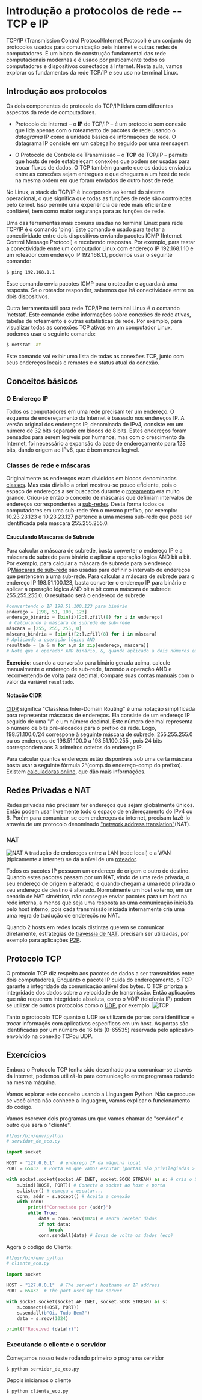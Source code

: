 # Introdução a protocolos de rede -- TCP e IP

TCP/IP (Transmission Control Protocol/Internet Protocol) é um conjunto de protocolos usados para comunicação pela Internet e outras redes de computadores. É um bloco de construção fundamental das rede computacionais modernas e é usado por praticamente todos os computadores e dispositivos conectados à Internet. Nesta aula, vamos explorar os fundamentos da rede TCP/IP e seu uso no terminal Linux.

## Introdução aos protocolos

Os dois componentes de protocolo do TCP/IP lidam com diferentes aspectos da rede de computadores.

 - Protocolo de Internet – o **IP** de TCP/IP – é um protocolo sem conexão que lida apenas com o roteamento de pacotes de rede usando o *datagrama* IP como a unidade básica de informações de rede. O datagrama IP consiste em um cabeçalho seguido por uma mensagem.

 - O Protocolo de Controle de Transmissão – o **TCP** de TCP/IP – permite que hosts de rede estabeleçam conexões que podem ser usadas para trocar fluxos de dados. O TCP também garante que os dados enviados entre as conexões sejam entregues e que cheguem a um host de rede na mesma ordem em que foram enviados de outro host de rede.

No Linux, a stack do TCP/IP é incorporada ao kernel do sistema operacional, o que significa que todas as funções de rede são controladas pelo kernel. Isso permite uma experiência de rede mais eficiente e confiável, bem como maior segurança para as funções de rede.

Uma das ferramentas mais comuns usadas no terminal Linux para rede TCP/IP é o comando 'ping'. Este comando é usado para testar a conectividade entre dois dispositivos enviando pacotes ICMP (Internet Control Message Protocol) e recebendo respostas. Por exemplo, para testar a conectividade entre um computador Linux com endereço IP 192.168.1.10 e um roteador com endereço IP 192.168.1.1, podemos usar o seguinte comando:

```bash
$ ping 192.168.1.1
```

Esse comando envia pacotes ICMP para o roteador e aguardará uma resposta. Se o roteador responder, sabemos que há conectividade entre os dois dispositivos.

Outra ferramenta útil para rede TCP/IP no terminal Linux é o comando 'netstat'. Este comando exibe informações sobre conexões de rede ativas, tabelas de roteamento e outras estatísticas de rede. Por exemplo, para visualizar todas as conexões TCP ativas em um computador Linux, podemos usar o seguinte comando:

```bash
$ netstat -at
```

Este comando vai exibir uma lista de todas as conexões TCP, junto com seus endereços locais e remotos e o status atual da conexão.

## Conceitos básicos
### O Endereço IP

Todos os computadores em uma rede precisam ter um endereço. O esquema de endereçamento da Internet é baseado nos endereços IP. A versão original dos endereços IP, denominada de IPv4, consiste em um número de 32 bits separado em blocos de 8 bits. Estes endereços foram pensados para serem legíveis por humanos, mas com o crescimento da Internet, foi necessário a expansão da base de endereçamento para 128 bits, dando origem ao IPv6, que é bem menos legível.

### Classes de rede e máscaras
Originalmente os endereços eram divididos em blocos denominados [classes](https://en.wikipedia.org/wiki/Classful_network). Mas esta divisão a priori mostrou-se pouco eficiente, pois o espaço de endereços a ser buscados durante o [roteamento](https://en.wikipedia.org/wiki/Routing) era muito grande. Criou-se então o conceito de máscaras que definiam intervalos de endereços correspondentes a [sub-redes](https://en.wikipedia.org/wiki/Subnetwork). Desta forma todos os computadores em uma sub-rede têm o mesmo prefixo, por exemplo: 10.23.23.123 e 10.23.23.127 pertence a uma mesma sub-rede que pode ser identificada pela máscara 255.255.255.0.

#### Cauculando Mascaras de Subrede
Para calcular a máscara de subrede, basta converter o endereço IP e a máscara de subrede para binário e aplicar a operação lógica AND bit a bit. Por exemplo, para calcular a máscara de subrede para o endereço IP[Máscaras de sub-rede](https://en.wikipedia.org/wiki/Subnet) são usadas para definir o intervalo de endereços que pertencem a uma sub-rede. Para calcular a máscara de subrede para o endereço IP 198.51.100.123, basta converter o endereço IP para binário e aplicar a operação lógica AND bit a bit com a máscara de subrede 255.255.255.0. O resultado será o endereço de subrede
    
```python
#convertendo o IP 198.51.100.123 para binário
endereço = [198, 51, 100, 123]
endereço_binário = [bin(i)[2:].zfill(8) for i in endereço]
 # Calculando a máscara de subrede de sub-rede
máscara = [255, 255, 255, 0]
máscara_binária = [bin(i)[2:].zfill(8) for i in máscara]
# Aplicando a operação lógica AND 
resultado = [a & m for a,m in zip(endereço, máscara)]
# Note que o operador AND binário, &, quando aplicado a dois números em base 10, primeiro os converte para binário e depois aplica a operação AND bit a bit.
```
**Exercício**: usando a conversão para binário gerada acima, calcule manualmente o endereço de sub-rede, fazendo a operação AND e reconvertendo de volta para decimal. Compare suas contas manuais com o valor da variável `resultado`.
 





#### Notação CIDR
[CIDR](https://en.wikipedia.org/wiki/Classless_Inter-Domain_Routing#CIDR_notation) significa "Classless Inter-Domain Routing" é uma notação simplificada para representar máscaras de endereços.
Ela consiste de um endereço IP seguido de uma "/" e um número decimal. Este número decimal representa o número de bits pré-alocados para o prefixo da rede. Logo, 198.51.100.0/24 correspone à seguinte máscara de subrede: 255.255.255.0 ou os endereços de 198.51.100.0 a 198.51.100.255 , pois 24 bits correspondem aos 3 primeiros octetos do endereço IP.

Para calcular quantos endereços estão disponíveis sob uma certa máscara basta usar a seguinte fórmula 2^(comp.do endereço-comp do prefixo). Existem [calculadoras online](https://mxtoolbox.com/subnetcalculator.aspx), que dão mais informações.

## Redes Privadas e NAT
Redes privadas não precisam ter endereços que sejam globalmente únicos. Então podem usar livremente todo o espaço de  endereçamento do IPv4 ou 6. Porém para comunicar-se com endereços da internet, precisam fazê-lo através de um protocolo denominado ["network address translation"](https://en.wikipedia.org/wiki/Network_address_translation)(NAT).

### NAT
![NAT](https://upload.wikimedia.org/wikipedia/commons/thumb/c/c7/NAT_Concept-en.svg/1024px-NAT_Concept-en.svg.png)
A tradução de endereços entre a LAN (rede local) e a WAN (tipicamente a internet) se dá a nível de um [roteador](https://en.wikipedia.org/wiki/Router_(computing)).

Todos os pacotes IP possuem um endereço de origem e outro de destino. Quando estes pacotes passam por um NAT, vindo de uma rede privada, o seu endereço de origem é alterado, e quando chegam a uma rede privada o seu endereço de destino é alterado. Normalmente um host externo, em um cenário de NAT simétrico, não consegue enviar pacotes para um host na rede interna, a menos que seja uma resposta ao uma comunicação iniciada pelo host interno, pois cada transmissão iniciada internamente cria uma uma regra de tradução de endereçõs no NAT.

Quando 2 hosts em redes locais distintas querem se comunicar diretamente, estratégias de [travessia de NAT](https://en.wikipedia.org/wiki/TCP_hole_punching), precisam ser utilizadas, por exemplo para aplicações [P2P](https://en.wikipedia.org/wiki/Peer-to-peer).

## Protocolo TCP
O protocolo TCP diz respeito aos pacotes de dados a ser transmitidos entre dois computadores, Enquanto o pacote IP cuida do endereçamento, o TCP garante a integridade da comunicação anível dos bytes. O TCP prioriza a integridade dos dados sobre a velocidade de transmissão. Então aplicações que não requerem integridade absoluta, como o VOIP (telefonia IP) podem se utilizar de outros protocolos como o [UDP](https://en.wikipedia.org/wiki/User_Datagram_Protocol), por exemplo.
![TCP](https://upload.wikimedia.org/wikipedia/commons/thumb/f/f6/Tcp_state_diagram_fixed_new.svg/1920px-Tcp_state_diagram_fixed_new.svg.png)

Tanto o protocolo TCP quanto o UDP se utilizam de portas para identificar e trocar informaçẽs com aplicativos específicos em um host. As portas são identificadas por um número de 16 bits (0-65535) reservada pelo aplicativo envolvido na conexão TCPou UDP.

## Exercícios
Embora o Protocolo TCP tenha sido desenhado para comunicar-se através da internet, podemos utilizá-lo para comunicação entre programas rodando na mesma máquina.

Vamos explorar este conceito usando a Linguagem Python. Não se procupe se você ainda não conhece a linguagem, vamos explicar o funcionamento do código.

Vamos escrever dois programas um que vamos chamar de "servidor" e outro que será o "cliente".

```python
#!/usr/bin/env/python
# servidor_de_eco.py

import socket

HOST = "127.0.0.1"  # endereço IP da máquina local
PORT = 65432  # Porta em que vamos escutar (portas não privilegiadas > 1023).

with socket.socket(socket.AF_INET, socket.SOCK_STREAM) as s: # cria o Socket
    s.bind((HOST, PORT)) # Conecta o socket ao host e porta
    s.listen() # começa a escutar...
    conn, addr = s.accept() # Aceita a conexão
    with conn:
        print(f"Connectado por {addr}")
        while True:
            data = conn.recv(1024) # Tenta receber dados
            if not data:
                break
            conn.sendall(data) # Envia de volta os dados (eco)
```

Agora o código do Cliente:

```python
#!/usr/bin/env python
# cliente_eco.py

import socket

HOST = "127.0.0.1"  # The server's hostname or IP address
PORT = 65432  # The port used by the server

with socket.socket(socket.AF_INET, socket.SOCK_STREAM) as s:
    s.connect((HOST, PORT)) 
    s.sendall(b"Oi, Tudo Bem?")
    data = s.recv(1024)

print(f"Received {data!r}")
```
### Executando o cliente e o servidor
Começamos nosso teste rodando primeiro o programa servidor
```bash
$ python servidor_de_eco.py
```
Depois iniciamos o cliente

```bash
$ python cliente_eco.py
```